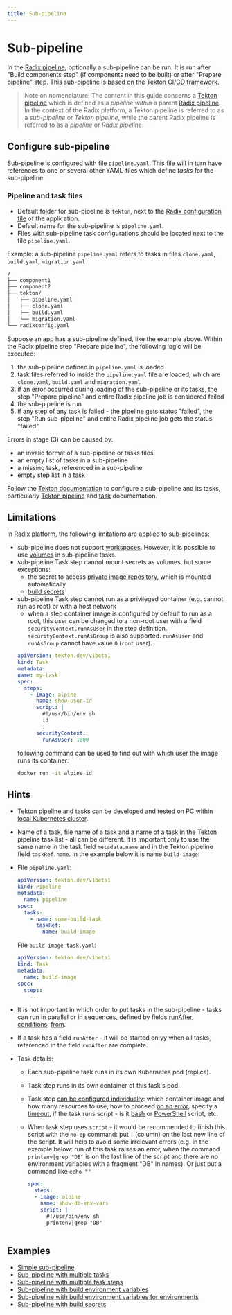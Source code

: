 ```yaml
---
title: Sub-pipeline
---
```


# Sub-pipeline

In the [Radix pipeline](../../docs/topic-concepts/#pipeline), optionally a sub-pipeline can be run. It is run after "Build components step" (if components need to be built) or after "Prepare pipeline" step.  This sub-pipeline is based on the [Tekton CI/CD framework](https://tekton.dev/docs/getting-started/).

> Note on nomenclature! The content in this guide concerns a [Tekton pipeline](https://tekton.dev/docs/getting-started/) which is defined as a *pipeline within* a parent [Radix pipeline](../../docs/topic-concepts/#pipeline). In the context of the Radix platform, a Tekton pipeline is referred to as a *sub-pipeline* or *Tekton pipeline*, while the parent Radix pipeline is referred to as a *pipeline* or *Radix pipeline*.

## Configure sub-pipeline

Sub-pipeline is configured with file `pipeline.yaml`. This file will in turn have references to one or several other YAML-files which define *tasks* for the sub-pipeline.

### Pipeline and task files

* Default folder for sub-pipeline is `tekton`, next to the [Radix configuration file](../../references/reference-radix-config) of the application.
* Default name for the sub-pipeline is `pipeline.yaml`.
* Files with sub-pipeline task configurations should be located next to the file `pipeline.yaml`.

Example: a sub-pipeline `pipeline.yaml` refers to tasks in files `clone.yaml`, `build.yaml`, `migration.yaml`

```sh
/
├── component1
├── component2
├── tekton/
│   ├── pipeline.yaml
│   ├── clone.yaml
│   ├── build.yaml
│   └── migration.yaml
└── radixconfig.yaml
```

Suppose an app has a sub-pipeline defined, like the example above. Within the Radix pipeline step "Prepare pipeline", the following logic will be executed:

1. the sub-pipeline defined in `pipeline.yaml` is loaded
2. task files referred to inside the `pipeline.yaml` file are loaded, which are `clone.yaml`, `build.yaml` and `migration.yaml`
3. if an error occurred during loading of the sub-pipeline or its tasks, the step "Prepare pipeline" and entire Radix pipeline job is considered failed
4. the sub-pipeline is run
5. if any step of any task is failed - the pipeline gets status "failed", the step "Run sub-pipeline" and entire Radix pipeline job gets the status "failed"

Errors in stage (3) can be caused by:

* an invalid format of a sub-pipeline or tasks files
* an empty list of tasks in a sub-pipeline
* a missing task, referenced in a sub-pipeline
* empty step list in a task

Follow the [Tekton documentation](https://tekton.dev/docs/) to configure a sub-pipeline and its tasks, particularly [Tekton pipeline](https://tekton.dev/docs/pipelines/pipelines/) and [task](https://tekton.dev/docs/pipelines/tasks/) documentation.

## Limitations

In Radix platform, the following limitations are applied to sub-pipelines:
* sub-pipeline does not support [workspaces](https://tekton.dev/docs/pipelines/workspaces/). However, it is possible to use [volumes](./example-pipeline-with-multiple-task-steps) in sub-pipeline tasks.
* sub-pipeline Task step cannot mount secrets as volumes, but some exceptions:
  * the secret to access [private image repository](../../references/reference-radix-config/#privateimagehubs), which is mounted automatically
  * [build secrets](./example-pipeline-with-build-secrets.md)
* sub-pipeline Task step cannot run as a privileged container (e.g. cannot run as root) or with a host network
  * when a step container image is configured by default to run as a root, this user can be changed to a non-root user with a field `securityContext.runAsUser` in the step definition. `securityContext.runAsGroup` is also supported. `runAsUser` and `runAsGroup` cannot have value `0` (`root` user).
  ```yaml
  apiVersion: tekton.dev/v1beta1
  kind: Task
  metadata:
  name: my-task
  spec:
    steps:
      - image: alpine
        name: show-user-id
        script: |
          #!/usr/bin/env sh
          id
          :
        securityContext:
          runAsUser: 1000
   ```
   following command can be used to find out with which user the image runs its container:
   ```bash
   docker run -it alpine id
   ```
## Hints

* Tekton pipeline and tasks can be developed and tested on PC within [local Kubernetes cluster](https://tekton.dev/docs/getting-started/tasks/).
* Name of a task, file name of a task and a name of a task in the Tekton pipeline task list - all can be different. It is important only to use the same name in the task field `metadata.name` and in the Tekton pipeline field `taskRef.name`. In the example below it is name `build-image`:

* File `pipeline.yaml`:

    ```yaml
    apiVersion: tekton.dev/v1beta1
    kind: Pipeline
    metadata:
      name: pipeline
    spec:
      tasks:
        - name: some-build-task
          taskRef:
            name: build-image
    ```

  File `build-image-task.yaml`:

    ```yaml
    apiVersion: tekton.dev/v1beta1
    kind: Task
    metadata:
      name: build-image
    spec:
      steps:
        ...
    ```

* It is not important in which order to put tasks in the sub-pipeline - tasks can run in parallel or in sequences, defined by fields [runAfter](https://tekton.dev/docs/pipelines/pipelines/#using-the-runafter-field), [conditions](https://tekton.dev/docs/pipelines/pipelines/#guard-task-execution-using-conditions), [from](https://tekton.dev/docs/pipelines/pipelines/#using-the-from-field).
* If a task has a field `runAfter` - it will be started on;yy when all tasks, referenced in the field `runAfter` are complete.
* Task details:
  * Each sub-pipeline task runs in its own Kubernetes pod (replica).
  * Task step runs in its own container of this task's pod.
  * Task step [can be configured individually](https://tekton.dev/docs/pipelines/tasks/#defining-steps): which container image and how many resources to use, how to proceed [on an error](https://tekton.dev/docs/pipelines/tasks/#specifying-onerror-for-a-step), specify a [timeout](https://tekton.dev/docs/pipelines/tasks/#specifying-a-timeout), if the task runs script - is it [bash](https://tekton.dev/docs/pipelines/tasks/#running-scripts-within-steps) or [PowerShell](https://tekton.dev/docs/pipelines/tasks/#windows-scripts) script, etc.
  * When task step uses `script` - it would be recommended to finish this script with the `no-op` command: put `:` (column) on the last new line of the script. It will help to avoid some irrelevant errors (e.g. in the example below: run of this task raises an error, when the command `printenv|grep "DB"` is on the last line of the script and there are no environment variables with a fragment "DB" in names). Or just put a command like `echo ""`

    ```yaml
    spec:
      steps:
      - image: alpine
        name: show-db-env-vars
        script: |
          #!/usr/bin/env sh
          printenv|grep "DB"
          :
    ```

## Examples

* [Simple sub-pipeline](./example-simple-pipeline.md)
* [Sub-pipeline with multiple tasks](./example-pipeline-with-multiple-tasks.md)
* [Sub-pipeline with multiple task steps](./example-pipeline-with-multiple-task-steps.md)
* [Sub-pipeline with build environment variables](./example-pipeline-with-env-vars.md)
* [Sub-pipeline with build environment variables for environments](./example-pipeline-with-env-vars-for-envs.md)
* [Sub-pipeline with build secrets](./example-pipeline-with-build-secrets.md)
